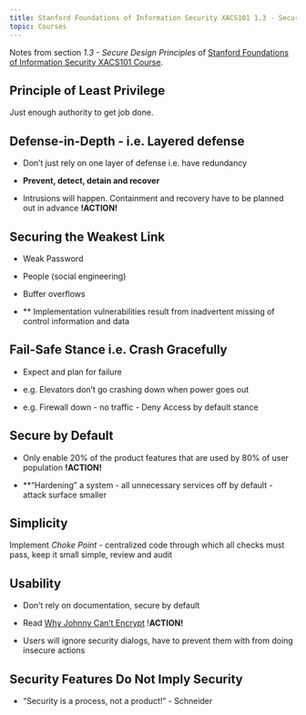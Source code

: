 ```yaml
---
title: Stanford Foundations of Information Security XACS101 1.3 - Secure Design Principles
topic: Courses
---
```


Notes from section _1.3 - Secure Design Principles_ of [Stanford Foundations of Information Security XACS101 Course](https://online.stanford.edu/courses/xacs101-foundations-information-security).

## Principle of Least Privilege

Just enough authority to get job done.

## Defense-in-Depth - i.e. Layered defense

- Don’t just rely on one layer of defense i.e. have redundancy

- **Prevent, detect, detain and recover**

- Intrusions will happen. Containment and recovery have to be planned out in advance **!ACTION!**

## Securing the Weakest Link

- Weak Password

- People (social engineering)

- Buffer overflows

- ** Implementation vulnerabilities result from inadvertent missing of control information and data

## Fail-Safe Stance i.e. Crash Gracefully

- Expect and plan for failure

- e.g. Elevators don’t go crashing down when power goes out

- e.g. Firewall down - no traffic - Deny Access by default stance

## Secure by Default

- Only enable 20% of the product features that are used by 80% of user population **!ACTION!**

- **“Hardening” a system - all unnecessary services off by default - attack surface smaller

## Simplicity

Implement _Choke Point_ - centralized code through which all checks must pass, keep it small simple, review and audit

## Usability

- Don’t rely on documentation, secure by default

- Read [Why Johnny Can’t Encrypt](https://people.eecs.berkeley.edu/~tygar/papers/Why_Johnny_Cant_Encrypt/OReilly.pdf) !**ACTION!**

- Users will ignore security dialogs, have to prevent them with from doing insecure actions

## Security Features Do Not Imply Security

- “Security is a process, not a product!” - Schneider
